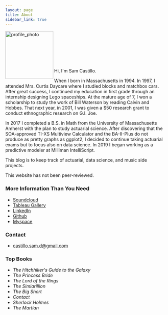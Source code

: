 ```yaml
---
layout: page
title: About
sidebar_link: true
---
```

<img src="sdcastillo.github.io/assets/css/website_photo.jpg" alt="profile_photo" align ="left" style="width: 150px; clear:both;"/>

<br/><br/>
<br/><br/>
<br/><br/>

Hi, I'm Sam Castillo.  

When I born in Massachusetts in 1994.  In 1997, I attended Mrs. Curtis Daycare where I studied blocks and matchbox cars.  After great success, I continued my education in first grade through an internship designing Lego spaceships.  At the mature age of 7, I won a scholarship to study the work of Bill Waterson by reading Calvin and Hobbes.  That next year, in 2001, I was given a $50 research grant to conduct ethnographic research on G.I. Joe.  

In 2017 I completed a B.S. in Math from the University of Massachusetts Amherst with the plan to study actuarial science.  After discovering that the SOA-approved TI-XS Multiview Calculator and the BA-II-Plus do not produce as pretty graphs as ggplot2, I decided to continue taking actuarial exams but to focus also on data science. In 2019 I began working as a predictive modeler at Milliman IntelliScript. 

This blog is to keep track of actuarial, data science, and music side projects.

This website has not been peer-reviewed.  

### More Information Than You Need

- [Soundcloud](https://soundcloud.com/sam-castillo-52947718/)
- [Tableau Gallery](public.tableau.com/profile/samuel.castillo#!/)
- [LinkedIn](https://www.linkedin.com/in/sdcastillo/)
- [Github](https://github.com/sdcastillo)
- [Myspace](https://www.youtube.com/watch?v=oHg5SJYRHA0)

### Contact 
- [castillo.sam.d@gmail.com](mailto:castillo.sam.d@gmail.com)

### Top Books

 - *The Hitchhiker's Guide to the Galaxy* 
 - *The Princess Bride*
 - *The Lord of the Rings*
 - *The Simlarillion*
 - *The Big Short*
 - *Contact*
 - *Sherlock Holmes*
 - *The Martian*


